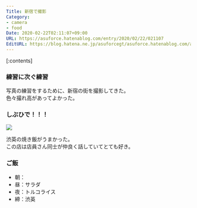 ```yaml
---
Title: 新宿で撮影
Category:
- camera
- food
Date: 2020-02-22T02:11:07+09:00
URL: https://asuforce.hatenablog.com/entry/2020/02/22/021107
EditURL: https://blog.hatena.ne.jp/asuforcegt/asuforce.hatenablog.com/atom/entry/26006613517425002
---
```


[:contents]

###  練習に次ぐ練習

写真の練習をするために、新宿の街を撮影してきた。  
色々撮れ高があってよかった。

### しぶひで！！！

<span itemtype="http://schema.org/Photograph" itemscope="itemscope"><img class="magnifiable" src="https://lh3.googleusercontent.com/-UG9UhxDBxc0/XlAEuT8TeqI/AAAAAAABIsU/eBiwaSVfDHIWfAkklOghN3DGbp--6NukACE0YBhgL/s1200/IMG_0646.HEIC" itemprop="image"></span>

渋英の焼き飯がうまかった。  
この店は店員さん同士が仲良く話していてとても好き。

### ご飯

- 朝：
- 昼：サラダ
- 夜：トルコライス
- 締：渋英
